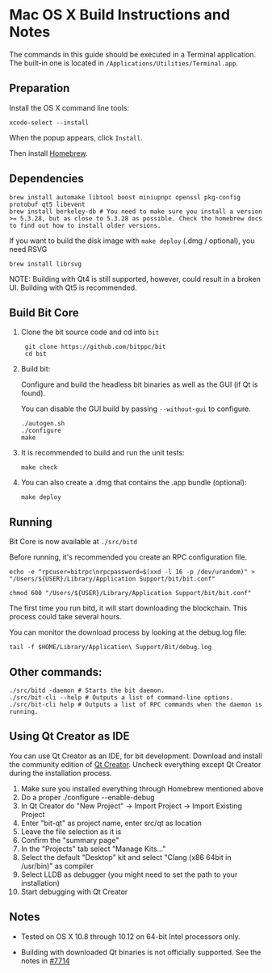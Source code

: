 Mac OS X Build Instructions and Notes
====================================
The commands in this guide should be executed in a Terminal application.
The built-in one is located in `/Applications/Utilities/Terminal.app`.

Preparation
-----------
Install the OS X command line tools:

`xcode-select --install`

When the popup appears, click `Install`.

Then install [Homebrew](https://brew.sh).

Dependencies
----------------------

    brew install automake libtool boost miniupnpc openssl pkg-config protobuf qt5 libevent
    brew install berkeley-db # You need to make sure you install a version >= 5.3.28, but as close to 5.3.28 as possible. Check the homebrew docs to find out how to install older versions.

If you want to build the disk image with `make deploy` (.dmg / optional), you need RSVG

    brew install librsvg

NOTE: Building with Qt4 is still supported, however, could result in a broken UI. Building with Qt5 is recommended.

Build Bit Core
------------------------

1. Clone the bit source code and cd into `bit`

        git clone https://github.com/bitppc/bit
        cd bit

2.  Build bit:

    Configure and build the headless bit binaries as well as the GUI (if Qt is found).

    You can disable the GUI build by passing `--without-gui` to configure.

        ./autogen.sh
        ./configure
        make

3.  It is recommended to build and run the unit tests:

        make check

4.  You can also create a .dmg that contains the .app bundle (optional):

        make deploy

Running
-------

Bit Core is now available at `./src/bitd`

Before running, it's recommended you create an RPC configuration file.

    echo -e "rpcuser=bitrpc\nrpcpassword=$(xxd -l 16 -p /dev/urandom)" > "/Users/${USER}/Library/Application Support/bit/bit.conf"

    chmod 600 "/Users/${USER}/Library/Application Support/bit/bit.conf"

The first time you run bitd, it will start downloading the blockchain. This process could take several hours.

You can monitor the download process by looking at the debug.log file:

    tail -f $HOME/Library/Application\ Support/Bit/debug.log

Other commands:
-------

    ./src/bitd -daemon # Starts the bit daemon.
    ./src/bit-cli --help # Outputs a list of command-line options.
    ./src/bit-cli help # Outputs a list of RPC commands when the daemon is running.

Using Qt Creator as IDE
------------------------
You can use Qt Creator as an IDE, for bit development.
Download and install the community edition of [Qt Creator](https://www.qt.io/download/).
Uncheck everything except Qt Creator during the installation process.

1. Make sure you installed everything through Homebrew mentioned above
2. Do a proper ./configure --enable-debug
3. In Qt Creator do "New Project" -> Import Project -> Import Existing Project
4. Enter "bit-qt" as project name, enter src/qt as location
5. Leave the file selection as it is
6. Confirm the "summary page"
7. In the "Projects" tab select "Manage Kits..."
8. Select the default "Desktop" kit and select "Clang (x86 64bit in /usr/bin)" as compiler
9. Select LLDB as debugger (you might need to set the path to your installation)
10. Start debugging with Qt Creator

Notes
-----

* Tested on OS X 10.8 through 10.12 on 64-bit Intel processors only.

* Building with downloaded Qt binaries is not officially supported. See the notes in [#7714](https://github.com/bitppc/bit/issues/7714)
